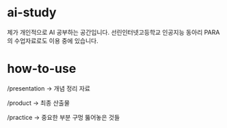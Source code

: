# ai-study

제가 개인적으로 AI 공부하는 공간입니다.
선린인터넷고등학교 인공지능 동아리 PARA의 수업자료로도 이용 중에 있습니다.

# how-to-use

/presentation
-> 개념 정리 자료

/product
-> 최종 산출물

/practice
-> 중요한 부분 구멍 뚫어놓은 것들

